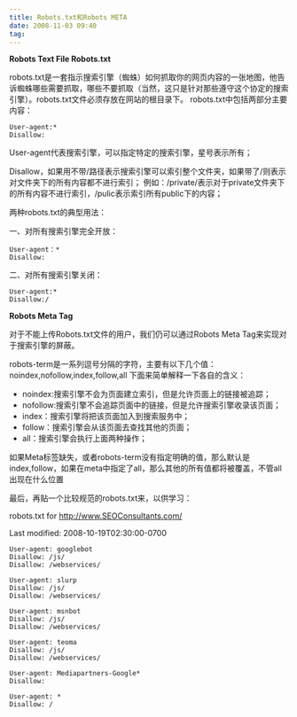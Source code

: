 ```yaml
---
title: Robots.txt和Robots META
date: 2008-11-03 09:40
tag: 
---
```


**Robots Text File Robots.txt**

robots.txt是一套指示搜索引擎（蜘蛛）如何抓取你的网页内容的一张地图，他告诉蜘蛛哪些需要抓取，哪些不要抓取（当然，这只是针对那些遵守这个协定的搜索引擎）。robots.txt文件必须存放在网站的根目录下。
robots.txt中包括两部分主要内容：

```
User-agent:*
Disallow:
```


User-agent代表搜索引擎，可以指定特定的搜索引擎，星号表示所有；

Disallow，如果用不带/路径表示搜索引擎可以索引整个文件夹，如果带了/则表示对文件夹下的所有内容都不进行索引；
例如：/private/表示对于private文件夹下的所有内容不进行索引，/pulic表示索引所有public下的内容；

两种robots.txt的典型用法：

一、对所有搜索引擎完全开放：

```
User-agent：*
Disallow:
```

二、对所有搜索引擎关闭：

```
User-agent:*
Disallow:/
```

**Robots Meta Tag**

对于不能上传Robots.txt文件的用户，我们仍可以通过Robots Meta Tag来实现对于搜索引擎的屏蔽。
<meta name="robots" content="robots-term" />

robots-term是一系列逗号分隔的字符，主要有以下几个值：noindex,nofollow,index,follow,all
下面来简单解释一下各自的含义：

* noindex:搜索引擎不会为页面建立索引，但是允许页面上的链接被追踪；
* nofollow:搜索引擎不会追踪页面中的链接，但是允许搜索引擎收录该页面；
* index：搜索引擎将把该页面加入到搜索服务中；
* follow：搜索引擎会从该页面去查找其他的页面；
* all：搜索引擎会执行上面两种操作；

如果Meta标签缺失，或者robots-term没有指定明确的值，那么默认是index,follow，如果在meta中指定了all，那么其他的所有值都将被覆盖，不管all出现在什么位置

最后，再贴一个比较规范的robots.txt来，以供学习：

robots.txt for http://www.SEOConsultants.com/

Last modified: 2008-10-19T02:30:00-0700

```
User-agent: googlebot
Disallow: /js/
Disallow: /webservices/

User-agent: slurp
Disallow: /js/
Disallow: /webservices/

User-agent: msnbot
Disallow: /js/
Disallow: /webservices/

User-agent: teoma
Disallow: /js/
Disallow: /webservices/

User-agent: Mediapartners-Google*
Disallow:

User-agent: *
Disallow: /
```